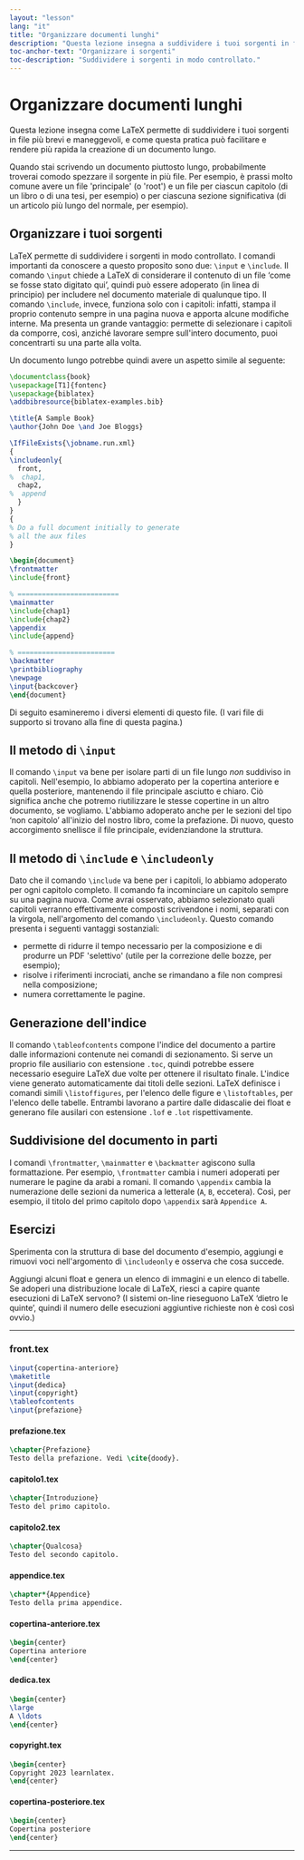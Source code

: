 ```yaml
---
layout: "lesson"
lang: "it"
title: "Organizzare documenti lunghi"
description: "Questa lezione insegna a suddividere i tuoi sorgenti in file più brevi e maneggevoli, e mostra come questa pratica può facilitare e rendere più rapida la creazione di un documento lungo."
toc-anchor-text: "Organizzare i sorgenti"
toc-description: "Suddividere i sorgenti in modo controllato."
---
```


# Organizzare documenti lunghi

<script>
runlatex.preincludes = {
 "pre0": {
    "pre1": "front.tex",
    "pre2": "pref.tex",
    "pre3": "chap1.tex",
    "pre4": "chap2.tex",
    "pre5": "append.tex",
    "pre6": "frontcover.tex",
    "pre7": "dedication.tex",
    "pre8": "copyright.tex",
    "pre9": "backcover.tex",
   }
}
</script>

<span
  class="summary">Questa lezione insegna come LaTeX permette di suddividere i tuoi sorgenti in file più brevi e maneggevoli, e come questa pratica può facilitare e rendere più rapida la creazione di un documento lungo.</span>

Quando stai scrivendo un documento piuttosto 
lungo, probabilmente troverai comodo spezzare 
il sorgente in più file. 
Per esempio, è prassi molto comune avere un file 
'principale' (o 'root') e un file per ciascun 
capitolo (di un libro o di una tesi, per esempio) 
o per ciascuna sezione significativa (di un 
articolo più lungo del normale, per esempio).

## Organizzare i tuoi sorgenti

LaTeX permette di suddividere i sorgenti in modo 
controllato. 
I comandi importanti da conoscere a questo proposito
sono due: `\input` e `\include`. 
Il comando `\input` chiede a LaTeX di considerare 
il contenuto di un file ‘come se fosse stato 
digitato qui’, quindi può essere adoperato 
(in linea di principio) per includere nel documento 
materiale di qualunque tipo. 
Il comando `\include`, invece, funziona solo con 
i capitoli: infatti, stampa il proprio contenuto
sempre in una pagina nuova e apporta alcune 
modifiche interne. 
Ma presenta un grande vantaggio: permette di 
selezionare i capitoli da comporre, così, 
anziché lavorare sempre sull'intero documento, 
puoi concentrarti su una parte alla volta.

Un documento lungo potrebbe quindi avere 
un aspetto simile al seguente:

<!-- pre0 {% raw %} -->
```latex
\documentclass{book}
\usepackage[T1]{fontenc}
\usepackage{biblatex}
\addbibresource{biblatex-examples.bib}

\title{A Sample Book}
\author{John Doe \and Joe Bloggs}

\IfFileExists{\jobname.run.xml}
{
\includeonly{
  front,
%  chap1,
  chap2,
%  append
  }
}
{
% Do a full document initially to generate
% all the aux files
}

\begin{document}
\frontmatter
\include{front}

% =========================
\mainmatter
\include{chap1}
\include{chap2}
\appendix
\include{append}

% ========================
\backmatter
\printbibliography
\newpage
\input{backcover}
\end{document}
```
<!-- {% endraw %} -->

Di seguito esamineremo i diversi elementi di 
questo file. 
(I vari file di supporto si trovano alla fine 
di questa pagina.)

## Il metodo di `\input`

Il comando `\input` va bene per isolare parti di 
un file lungo _non_ suddiviso in capitoli. 
Nell'esempio, lo abbiamo adoperato per 
la copertina anteriore e quella posteriore, 
mantenendo il file principale asciutto e chiaro. 
Ciò significa anche che potremo riutilizzare 
le stesse copertine in un altro documento,
se vogliamo. 
L'abbiamo adoperato anche per le sezioni del tipo 
‘non capitolo’ all'inizio del nostro libro, 
come la prefazione. 
Di nuovo, questo accorgimento snellisce
il file principale, evidenziandone la struttura.

## Il metodo di `\include` e `\includeonly`

Dato che il comando `\include` va bene 
per i capitoli, lo abbiamo adoperato per ogni 
capitolo completo. 
Il comando fa incominciare un capitolo sempre 
su una pagina nuova. 
Come avrai osservato, abbiamo selezionato 
quali capitoli verranno 
effettivamente composti scrivendone i nomi,
separati con la virgola,
nell'argomento del comando `\includeonly`. 
Questo comando presenta i seguenti vantaggi sostanziali:
- permette di ridurre il tempo necessario per la 
composizione e di produrre un PDF 'selettivo' 
(utile per la correzione delle bozze, per esempio);
- risolve i riferimenti incrociati, anche se rimandano a file non compresi nella composizione;
- numera correttamente le pagine.

## Generazione dell'indice

Il comando `\tableofcontents` compone l'indice
del documento a partire dalle informazioni contenute 
nei comandi di sezionamento. 
Si serve un proprio file ausiliario con estensione `.toc`, 
quindi potrebbe essere necessario eseguire LaTeX 
due volte per ottenere il risultato finale. 
L'indice viene generato automaticamente dai titoli 
delle sezioni. 
LaTeX definisce i comandi simili `\listoffigures`,
per l'elenco delle figure e `\listoftables`, per
l'elenco delle tabelle.
Entrambi lavorano a partire dalle didascalie 
dei float e generano file ausilari con estensione 
`.lof` e `.lot` rispettivamente.

## Suddivisione del documento in parti

I comandi `\frontmatter`, `\mainmatter` e 
`\backmatter` agiscono sulla formattazione. 
Per esempio, `\frontmatter` cambia i numeri
adoperati per numerare le pagine da arabi
a romani.
Il comando `\appendix` cambia la numerazione
delle sezioni da numerica a letterale (`A`, 
`B`, eccetera). 
Così, per esempio, il titolo del primo capitolo 
dopo `\appendix` sarà `Appendice A`.

## Esercizi

Sperimenta con la struttura di base del documento 
d'esempio, aggiungi e rimuovi voci nell'argomento
di `\includeonly` e osserva che cosa succede.

Aggiungi alcuni float e genera un elenco di 
immagini e un elenco di tabelle. 
Se adoperi una distribuzione locale di LaTeX, 
riesci a capire quante esecuzioni di LaTeX servono? 
(I sistemi on-line rieseguono LaTeX ‘dietro 
le quinte’, quindi il numero delle esecuzioni 
aggiuntive richieste non è così così ovvio.)

----

### front.tex
<!-- pre1 {% raw %} -->
```latex
\input{copertina-anteriore}
\maketitle
\input{dedica}
\input{copyright}
\tableofcontents
\input{prefazione}
```

#### prefazione.tex
<!-- pre2 {% raw %} -->
```latex
\chapter{Prefazione}
Testo della prefazione. Vedi \cite{doody}.
```
<!-- {% endraw %} -->

#### capitolo1.tex
<!-- pre3 {% raw %} -->
```latex
\chapter{Introduzione}
Testo del primo capitolo.
```
<!-- {% endraw %} -->

#### capitolo2.tex
<!-- pre4 {% raw %} -->
```latex
\chapter{Qualcosa}
Testo del secondo capitolo.
```
<!-- {% endraw %} -->

####  appendice.tex
<!-- pre5 {% raw %} -->
```latex
\chapter*{Appendice}
Testo della prima appendice.
```
<!-- {% endraw %} -->

#### copertina-anteriore.tex
<!-- pre6 {% raw %} -->
```latex
\begin{center}
Copertina anteriore
\end{center}
```
<!-- {% endraw %} -->

#### dedica.tex
<!-- pre7 {% raw %} -->
```latex
\begin{center}
\large
A \ldots
\end{center}
```
<!-- {% endraw %} -->

#### copyright.tex
<!-- pre8 {% raw %} -->
```latex
\begin{center}
Copyright 2023 learnlatex.
\end{center}
```
<!-- {% endraw %} -->

#### copertina-posteriore.tex
<!-- pre9 {% raw %} -->
```latex
\begin{center}
Copertina posteriore
\end{center}
```
<!-- {% endraw %} -->

----

